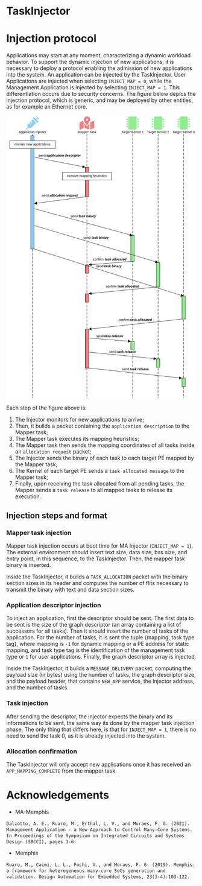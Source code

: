 # TaskInjector



# Injection protocol

Applications may start at any moment, characterizing a dynamic workload behavior.
To support the dynamic injection of new applications, it is necessary to deploy a protocol enabling the admission of new applications into the system. 
An application can be injected by the TaskInjector.
User Applications are injected when selecting `INJECT_MAP = 0`, while the Management Application is injected by selecting `INJECT_MAP = 1`.
This differentiation occurs due to security concerns.
The figure below depics the injection protocol, which is generic, and may be deployed by other entities, as for example an Ethernet core. 

![AppInjector](doc/fig/AppInjector.png)

Each step of the figure above is:

1. The Injector monitors for new applications to arrive;
2. Then, it builds a packet containing the `application description` to the Mapper task;
3. The Mapper task executes its mapping heuristics;
4. The Mapper task then sends the mapping coordinates of all tasks inside an `allocation request` packet;
5. The Injector sends the binary of each task to each target PE mapped by the Mapper task;
6. The Kernel of each target PE sends a `task allocated message` to the Mapper task;
7. Finally, upon receiving the task allocated from all pending tasks, the Mapper sends a `task release` to all mapped tasks to release its execution.

## Injection steps and format

### Mapper task injection

Mapper task injection occurs at boot time for MA Injector (`INJECT_MAP = 1`).
The external environment should insert text size, data size, bss size, and entry point, in this sequence, to the TaskInjector.
Then, the mapper task binary is inserted.

Inside the TaskInjector, it builds a `TASK_ALLOCATION` packet with the binary section sizes in its header and computes
the number of flits necessary to transmit the binary with text and data section sizes.

### Application descriptor injection

To inject an application, first the descriptor should be sent.
The first data to be sent is the size of the graph descriptor (an array containing a list of successors for all tasks).
Then it should insert the number of tasks of the application.
For the number of tasks, it is sent the tuple {mapping, task type tag}, where mapping is `-1` for dynamic mapping or a PE address for static mapping, and task type tag is the identification of the management task type or `1` for user applications.
Finally, the graph descriptor array is injected.

Inside the TaskInjector, it builds a `MESSAGE_DELIVERY` packet, computing the payload size (in bytes) using the number of tasks, the graph descriptor size, and the payload header, that contains `NEW_APP` service, the injector address, and the number of tasks.

### Task injection

After sending the descriptor, the injector expects the binary and its informations to be sent, the same way its done by the mapper task injection phase.
The only thing that differs here, is that for `INJECT_MAP = 1`, there is no need to send the task 0, as it is already injected into the system.

### Allocation confirmation

The TaskInjector will only accept new applications once it has received an `APP_MAPPING_COMPLETE` from the mapper task.

# Acknowledgements

* MA-Memphis
```
Dalzotto, A. E., Ruaro, M., Erthal, L. V., and Moraes, F. G. (2021). Management Application - a New Approach to Control Many-Core Systems. In Proceedings of the Symposium on Integrated Circuits and Systems Design (SBCCI), pages 1-6.
```

* Memphis
```
Ruaro, M., Caimi, L. L., Fochi, V., and Moraes, F. G. (2019). Memphis: a framework for heterogeneous many-core SoCs generation and validation. Design Automation for Embedded Systems, 23(3-4):103-122.
```
